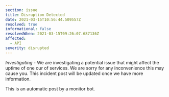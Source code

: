 ```yaml
---
section: issue
title: Disruption Detected
date: 2021-03-15T10:56:44.509557Z
resolved: true
informational: false
resolvedWhen: 2021-03-15T09:26:07.687136Z
affected:
  - API
severity: disrupted
---
```

*Investigating* - We are investigating a potential issue that might affect the uptime of one our of services. We are sorry for any inconvenience this may cause you. This incident post will be updated once we have more information.

This is an automatic post by a monitor bot.
        